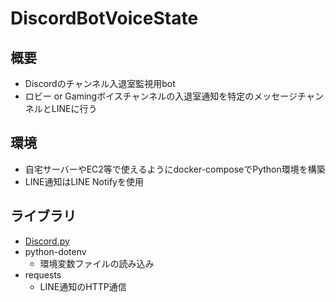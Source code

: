# DiscordBotVoiceState

## 概要

* Discordのチャンネル入退室監視用bot
* ロビー or Gamingボイスチャンネルの入退室通知を特定のメッセージチャンネルとLINEに行う

## 環境

* 自宅サーバーやEC2等で使えるようにdocker-composeでPython環境を構築 
* LINE通知はLINE Notifyを使用

## ライブラリ

* [Discord.py](https://discordpy.readthedocs.io/ja/latest/api.html)
* python-dotenv
  * 環境変数ファイルの読み込み
* requests
  * LINE通知のHTTP通信
